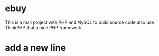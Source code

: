 # ebuy
This is a mall project with PHP and MySQL to build source code,also use ThinkPHP that a nice PHP framework.
# add a new line
